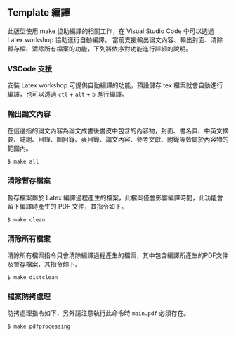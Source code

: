 ## Template 編譯

此版型使用 make 協助編譯的相關工作，在 Visual Studio Code 中可以透過 Latex workshop 協助進行自動編譯。
當前支援輸出論文內容、輸出封面、清除暫存檔、清除所有檔案的功能，下列將依序對功能進行詳細的說明。

### VSCode 支援

安裝 Latex workshop 可提供自動編譯的功能，預設儲存 tex 檔案就會自動進行編譯，也可以透過 `ctl` + `alt` + `b` 進行編譯。

### 輸出論文內容

在這邊指的論文內容為論文成書後書皮中包含的內容物，封面、書名頁、中英文摘要、誌謝、目錄、圖目錄、表目錄、論文內容、參考文獻、附錄等皆屬於內容物的範圍內。

```
$ make all
```

### 清除暫存檔案

暫存檔案屬於 Latex 編譯過程產生的檔案，此檔案僅會影響編譯時間，此功能會留下編譯時產生的 PDF 文件，其指令如下。

```
$ make clean
```

### 清除所有檔案

清除所有檔案指令只會清除編譯過程產生的檔案，其中包含編譯所產生的PDF文件及暫存檔案，其指令如下。

```
$ make distclean
```

### 檔案防拷處理

防拷處理指令如下，另外請注意執行此命令時 `main.pdf` 必須存在。

```
$ make pdfprocessing
```

